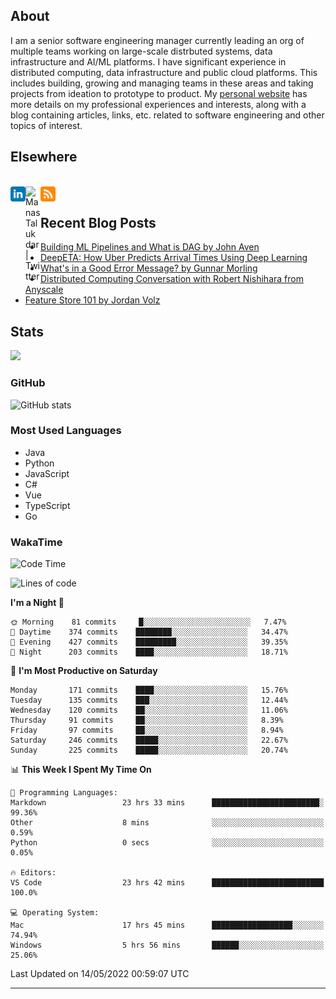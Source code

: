 ## About

I am a senior software engineering manager currently leading an org of multiple teams working on large-scale distrbuted systems, data infrastructure and AI/ML platforms. I have significant experience in distributed computing, data infrastructure and public cloud platforms. This includes building, growing and managing teams in these areas and taking projects from ideation to prototype to product. My [personal website](https://manastalukdar.github.io/) has more details on my professional experiences and interests, along with a blog containing articles, links, etc. related to software engineering and other topics of interest.

## Elsewhere

</br>

<a href="https://www.linkedin.com/in/manastalukdar" target="_blank">
  <img align="left" alt="Manas Talukdar | Linkedin" width="24px" src="https://raw.githubusercontent.com/edent/SuperTinyIcons/master/images/svg/linkedin.svg" />
</a>
<a href="https://www.twitter.com/manastalukdar" target="_blank">
  <img align="left" alt="Manas Talukdar | Twitter" width="24px" src="https://github.com/TheDudeThatCode/TheDudeThatCode/blob/master/Assets/Twitter.svg" />
</a>
<a href="https://manastalukdar.github.io/" target="_blank">
  <img align="left" alt="Manas Talukdar | Website" width="24px" src="https://github.com/edent/SuperTinyIcons/blob/master/images/svg/rss.svg" />
</a>

</br>

## Recent Blog Posts

<!-- BLOG:START -->
- [Building ML Pipelines and What is DAG by John Aven](https://manastalukdar.github.io/blog/2022/03/21/building-ml-pipelines-dag/)
- [DeepETA: How Uber Predicts Arrival Times Using Deep Learning](https://manastalukdar.github.io/blog/2022/03/21/deepeta-uber-predicts-arrival-times-deep-learning/)
- [What&#39;s in a Good Error Message? by Gunnar Morling](https://manastalukdar.github.io/blog/2022/02/11/good-error-message-gunnar-morling/)
- [Distributed Computing Conversation with Robert Nishihara from Anyscale](https://manastalukdar.github.io/blog/2022/01/24/distributed-computing-conversation-robert-nishihara-anyscale/)
- [Feature Store 101 by Jordan Volz](https://manastalukdar.github.io/blog/2022/01/22/feature-store-101-jordan-volz/)
<!-- BLOG:END -->

## Stats

![](https://komarev.com/ghpvc/?username=manastalukdar)

### GitHub

![GitHub stats](https://github-readme-stats.vercel.app/api?username=manastalukdar&show_icons=true&hide_border=true&hide_rank=true&hide_title=true&icon_color=79ff97&text_color=cecac3&bg_color=4d4b4b)

### Most Used Languages

- Java
- Python
- JavaScript
- C#
- Vue
- TypeScript
- Go

<!--
![Top Langs](https://github-readme-stats.vercel.app/api/top-langs/?username=manastalukdar&layout=compact&hide_border=true&hide_title=true&icon_color=79ff97&text_color=cecac3&bg_color=4d4b4b)
-->

### WakaTime

<!--START_SECTION:waka-->
![Code Time](http://img.shields.io/badge/Code%20Time-0%20secs-blue)

![Lines of code](https://img.shields.io/badge/From%20Hello%20World%20I%27ve%20Written-17%20Thousand%20lines%20of%20code-blue)

**I'm a Night 🦉** 

```text
🌞 Morning    81 commits     █░░░░░░░░░░░░░░░░░░░░░░░░   7.47% 
🌆 Daytime    374 commits    ████████░░░░░░░░░░░░░░░░░   34.47% 
🌃 Evening    427 commits    █████████░░░░░░░░░░░░░░░░   39.35% 
🌙 Night      203 commits    ████░░░░░░░░░░░░░░░░░░░░░   18.71%

```
📅 **I'm Most Productive on Saturday** 

```text
Monday       171 commits    ████░░░░░░░░░░░░░░░░░░░░░   15.76% 
Tuesday      135 commits    ███░░░░░░░░░░░░░░░░░░░░░░   12.44% 
Wednesday    120 commits    ██░░░░░░░░░░░░░░░░░░░░░░░   11.06% 
Thursday     91 commits     ██░░░░░░░░░░░░░░░░░░░░░░░   8.39% 
Friday       97 commits     ██░░░░░░░░░░░░░░░░░░░░░░░   8.94% 
Saturday     246 commits    █████░░░░░░░░░░░░░░░░░░░░   22.67% 
Sunday       225 commits    █████░░░░░░░░░░░░░░░░░░░░   20.74%

```


📊 **This Week I Spent My Time On** 

```text
💬 Programming Languages: 
Markdown                 23 hrs 33 mins      ████████████████████████░   99.36% 
Other                    8 mins              ░░░░░░░░░░░░░░░░░░░░░░░░░   0.59% 
Python                   0 secs              ░░░░░░░░░░░░░░░░░░░░░░░░░   0.05%

🔥 Editors: 
VS Code                  23 hrs 42 mins      █████████████████████████   100.0%

💻 Operating System: 
Mac                      17 hrs 45 mins      ██████████████████░░░░░░░   74.94% 
Windows                  5 hrs 56 mins       ██████░░░░░░░░░░░░░░░░░░░   25.06%

```


 Last Updated on 14/05/2022 00:59:07 UTC
<!--END_SECTION:waka-->

---

<!--

**manastalukdar/manastalukdar** is a ✨ _special_ ✨ repository because its `README.md` (this file) appears on your GitHub profile.

Here are some ideas to get you started:

- 🔭 I’m currently working on ...
- 🌱 I’m currently learning ...
- 👯 I’m looking to collaborate on ...
- 🤔 I’m looking for help with ...
- 💬 Ask me about ...
- 📫 How to reach me: ...
- 😄 Pronouns: ...
- ⚡ Fun fact: ...
-->

